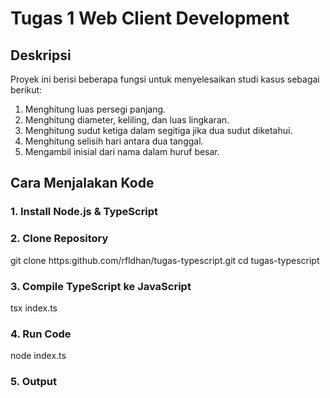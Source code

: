 # Tugas 1 Web Client Development

## Deskripsi
Proyek ini berisi beberapa fungsi untuk menyelesaikan studi kasus sebagai berikut:
1. Menghitung luas persegi panjang.
2. Menghitung diameter, keliling, dan luas lingkaran.
3. Menghitung sudut ketiga dalam segitiga jika dua sudut diketahui.
4. Menghitung selisih hari antara dua tanggal.
5. Mengambil inisial dari nama dalam huruf besar.

## Cara Menjalakan Kode
### 1. Install Node.js & TypeScript
### 2. Clone Repository
git clone https:github.com/rfldhan/tugas-typescript.git
cd tugas-typescript
### 3. Compile TypeScript ke JavaScript
tsx index.ts
### 4. Run Code
node index.ts
### 5. Output